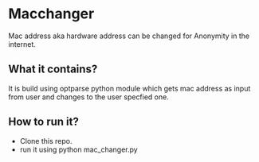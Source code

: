 # Macchanger

Mac address aka hardware address can be changed for Anonymity in the internet.

## What it contains?

It is build using optparse python module which gets mac address as input from user and changes to the user specfied one.

## How to run it?

- Clone this repo.
- run it using python mac_changer.py

